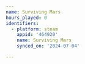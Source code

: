 ```yaml
---
name: Surviving Mars
hours_played: 0
identifiers:
  - platform: steam
    appid: '464920'
    name: Surviving Mars
    synced_on: '2024-07-04'

---
```

